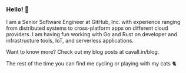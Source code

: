 ### Hello! 👋

I am a Senior Software Engineer at GitHub, Inc. with experience ranging from distributed systems to cross-platform apps on different cloud providers. 
I am having fun working with Go and Rust on developer and infrastructure tools, IoT, and serverless applications.

Want to know more? Check out my blog posts at cavall.in/blog.

The rest of the time you can find me cycling or playing with my cats 🐈
